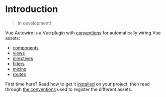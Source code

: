 # Introduction

> In development!

Vue Autowire is a Vue plugin with [conventions](./conventions/README.md) for automatically wiring Vue assets:
- [components](./conventions/components.md)
- [views](./conventions/views.md)
- [directives](./conventions/directives.md)
- [filters](./conventions/filters.md)
- [mixins](./conventions/mixins.md)
- [routes](./conventions/routes.md)

First time here? Read how to get it [installed](./installation.md) on your project, then read through [the conventions](./conventions/README.md) used to register the different assets.

